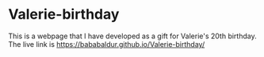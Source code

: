 # Valerie-birthday
This is a webpage that I have developed as a gift for Valerie's 20th birthday.
The live link is https://bababaldur.github.io/Valerie-birthday/
